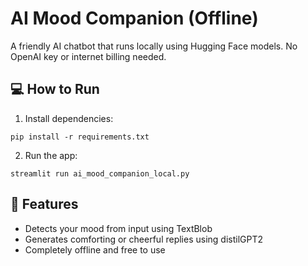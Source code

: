 
# AI Mood Companion (Offline)

A friendly AI chatbot that runs locally using Hugging Face models. No OpenAI key or internet billing needed.

## 💻 How to Run

1. Install dependencies:
```
pip install -r requirements.txt
```

2. Run the app:
```
streamlit run ai_mood_companion_local.py
```

## 🔧 Features

- Detects your mood from input using TextBlob
- Generates comforting or cheerful replies using distilGPT2
- Completely offline and free to use
